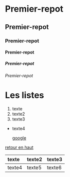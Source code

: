 <span class="bg-primary">
<a name="top"></a>

# Premier-repot

## Premier-repot

### Premier-repot

#### Premier-repot

##### Premier-repot

###### Premier-repot

# Les listes

1. texte
1. texte2
1. texte3

- texte4

  [google](https://www.google.fr/)

  <a name="ancre"></a>

[retour en haut](#top "top")

| texte  | texte2 | texte3 |
| :----- | ------ | ------ |
| texte4 | texte5 | texte6 |

</span>
